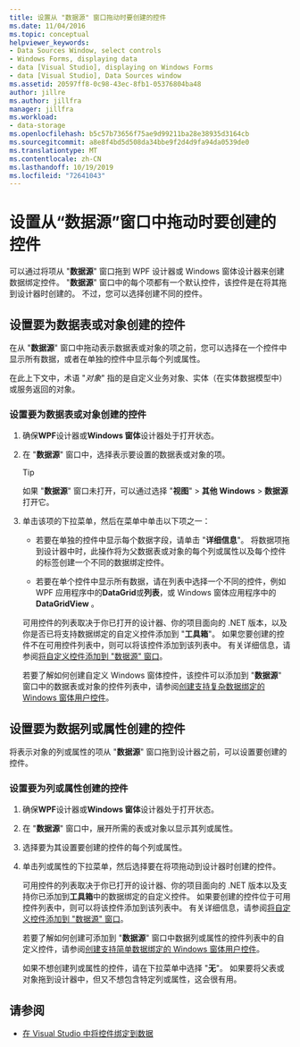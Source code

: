```yaml
---
title: 设置从 "数据源" 窗口拖动时要创建的控件
ms.date: 11/04/2016
ms.topic: conceptual
helpviewer_keywords:
- Data Sources Window, select controls
- Windows Forms, displaying data
- data [Visual Studio], displaying on Windows Forms
- data [Visual Studio], Data Sources window
ms.assetid: 20597ff8-0c98-43ec-8fb1-05376804ba48
author: jillre
ms.author: jillfra
manager: jillfra
ms.workload:
- data-storage
ms.openlocfilehash: b5c57b73656f75ae9d99211ba28e38935d3164cb
ms.sourcegitcommit: a8e8f4bd5d508da34bbe9f2d4d9fa94da0539de0
ms.translationtype: MT
ms.contentlocale: zh-CN
ms.lasthandoff: 10/19/2019
ms.locfileid: "72641043"
---
```

# <a name="set-the-control-to-be-created-when-dragging-from-the-data-sources-window"></a>设置从“数据源”窗口中拖动时要创建的控件

可以通过将项从 "**数据源**" 窗口拖到 WPF 设计器或 Windows 窗体设计器来创建数据绑定控件。 "**数据源**" 窗口中的每个项都有一个默认控件，该控件是在将其拖到设计器时创建的。 不过，您可以选择创建不同的控件。

## <a name="set-the-controls-to-be-created-for-data-tables-or-objects"></a>设置要为数据表或对象创建的控件

在从 "**数据源**" 窗口中拖动表示数据表或对象的项之前，您可以选择在一个控件中显示所有数据，或者在单独的控件中显示每个列或属性。

在此上下文中，术语 "*对象*" 指的是自定义业务对象、实体（在实体数据模型中）或服务返回的对象。

### <a name="to-set-the-controls-to-be-created-for-data-tables-or-objects"></a>设置要为数据表或对象创建的控件

1. 确保**WPF**设计器或**Windows 窗体**设计器处于打开状态。

2. 在 "**数据源**" 窗口中，选择表示要设置的数据表或对象的项。

   > [!TIP]
   > 如果 "**数据源**" 窗口未打开，可以通过选择 "**视图**"  > **其他 Windows**  > **数据源**打开它。

3. 单击该项的下拉菜单，然后在菜单中单击以下项之一：

    - 若要在单独的控件中显示每个数据字段，请单击 "**详细信息**"。 将数据项拖到设计器中时，此操作将为父数据表或对象的每个列或属性以及每个控件的标签创建一个不同的数据绑定控件。

    - 若要在单个控件中显示所有数据，请在列表中选择一个不同的控件，例如 WPF 应用程序中的**DataGrid**或**列表**，或 Windows 窗体应用程序中的**DataGridView** 。

    可用控件的列表取决于你已打开的设计器、你的项目面向的 .NET 版本，以及你是否已将支持数据绑定的自定义控件添加到 "**工具箱**"。 如果您要创建的控件不在可用控件列表中，则可以将该控件添加到该列表中。 有关详细信息，请参阅[将自定义控件添加到 "数据源" 窗口](../data-tools/add-custom-controls-to-the-data-sources-window.md)。

    若要了解如何创建自定义 Windows 窗体控件，该控件可以添加到 "**数据源**" 窗口中的数据表或对象的控件列表中，请参阅[创建支持复杂数据绑定的 Windows 窗体用户控件](../data-tools/create-a-windows-forms-user-control-that-supports-complex-data-binding.md)。

## <a name="set-the-controls-to-be-created-for-data-columns-or-properties"></a>设置要为数据列或属性创建的控件

将表示对象的列或属性的项从 "**数据源**" 窗口拖到设计器之前，可以设置要创建的控件。

### <a name="to-set-the-controls-to-be-created-for-columns-or-properties"></a>设置要为列或属性创建的控件

1. 确保**WPF**设计器或**Windows 窗体**设计器处于打开状态。

2. 在 "**数据源**" 窗口中，展开所需的表或对象以显示其列或属性。

3. 选择要为其设置要创建的控件的每个列或属性。

4. 单击列或属性的下拉菜单，然后选择要在将项拖动到设计器时创建的控件。

     可用控件的列表取决于你已打开的设计器、你的项目面向的 .NET 版本以及支持你已添加到**工具箱**中的数据绑定的自定义控件。 如果要创建的控件位于可用控件列表中，则可以将该控件添加到该列表中。 有关详细信息，请参阅[将自定义控件添加到 "数据源" 窗口](../data-tools/add-custom-controls-to-the-data-sources-window.md)。

     若要了解如何创建可添加到 "**数据源**" 窗口中数据列或属性的控件列表中的自定义控件，请参阅[创建支持简单数据绑定的 Windows 窗体用户控件](../data-tools/create-a-windows-forms-user-control-that-supports-simple-data-binding.md)。

     如果不想创建列或属性的控件，请在下拉菜单中选择 "**无**"。 如果要将父表或对象拖到设计器中，但又不想包含特定列或属性，这会很有用。

## <a name="see-also"></a>请参阅

- [在 Visual Studio 中将控件绑定到数据](../data-tools/bind-controls-to-data-in-visual-studio.md)